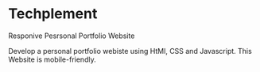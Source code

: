 # Techplement
Responive Pesrsonal Portfolio Website

Develop a personal portfolio webiste using HtMl, CSS and Javascript.
This Website is mobile-friendly. 
